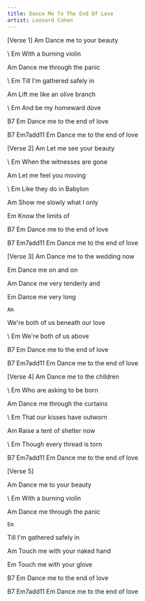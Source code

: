 ```yaml
---
title: Dance Me To The End Of Love
artist: Leonard Cohen
---
```

[Verse 1]
Am
Dance me to your beauty

\    Em
With a burning violin

Am
Dance me through the panic

\    Em 
Till I'm gathered safely in

Am
Lift me like an olive branch

\    Em
And be my homeward dove

B7                     Em
Dance me to the end of love

B7                  Em7add11 Em
Dance me to the end of love

\[Verse 2]
Am
Let me see your beauty

\    Em
When the witnesses are gone

Am
Let me feel you moving

\    Em
Like they do in Babylon

Am
Show me slowly what I only

Em
Know the limits of

B7                     Em
Dance me to the end of love

B7                  Em7add11 Em
Dance me to the end of love

[Verse 3]
Am
Dance me to the wedding now

Em
Dance me on and on

Am
Dance me very tenderly and

Em
Dance me very long

    Am
We're both of us beneath our love

\    Em
We're both of us above

B7                     Em
Dance me to the end of love

B7                  Em7add11 Em
Dance me to the end of love

\[Verse 4]
Am
Dance me to the children

\    Em
Who are asking to be born

Am
Dance me through the curtains

\    Em
That our kisses have outworn

Am
Raise a tent of shelter now

\    Em
Though every thread is torn

B7                  Em7add11 Em
Dance me to the end of love

\[Verse 5]

Am
Dance me to your beauty

\    Em
With a burning violin

Am
Dance me through the panic

    Em
Till I'm gathered safely in

Am
Touch me with your naked hand

Em
Touch me with your glove

B7                     Em
Dance me to the end of love

B7                  Em7add11 Em
Dance me to the end of love
